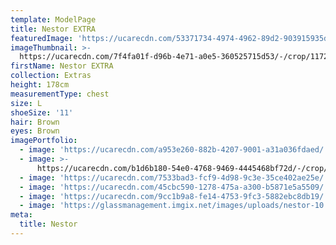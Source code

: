 ```yaml
---
template: ModelPage
title: Nestor EXTRA
featuredImage: 'https://ucarecdn.com/53371734-4974-4962-89d2-903915935d63/'
imageThumbnail: >-
  https://ucarecdn.com/7f4fa01f-d96b-4e71-a0e5-360525715d53/-/crop/1172x1630/280,0/-/preview/
firstName: Nestor EXTRA
collection: Extras
height: 178cm
measurementType: chest
size: L
shoeSize: '11'
hair: Brown
eyes: Brown
imagePortfolio:
  - image: 'https://ucarecdn.com/a953e260-882b-4207-9001-a31a036fdaed/'
  - image: >-
      https://ucarecdn.com/b1d6b180-54e0-4768-9469-4445468bf72d/-/crop/1194x1630/267,0/-/preview/
  - image: 'https://ucarecdn.com/7533bad3-fcf9-4d98-9c3e-35ce402ae25e/'
  - image: 'https://ucarecdn.com/45cbc590-1278-475a-a300-b5871e5a5509/'
  - image: 'https://ucarecdn.com/9cc1b9a8-fe14-4753-9fc3-5882ebc8db19/'
  - image: 'https://glassmanagement.imgix.net/images/uploads/nestor-10.jpg'
meta:
  title: Nestor
---
```


